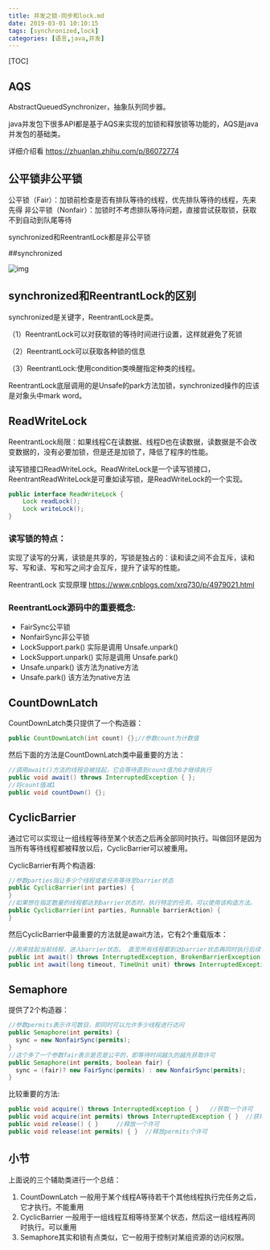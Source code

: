 ```yaml
---
title: 并发之锁-同步和lock.md
date: 2019-03-01 10:10:15
tags: [synchronized,lock]
categories: [语言,java,并发]
---
```


[TOC]

<!--more-->

## AQS

AbstractQueuedSynchronizer，抽象队列同步器。

java并发包下很多API都是基于AQS来实现的加锁和释放锁等功能的，AQS是java并发包的基础类。

详细介绍看 https://zhuanlan.zhihu.com/p/86072774

## 公平锁非公平锁

公平锁（Fair）：加锁前检查是否有排队等待的线程，优先排队等待的线程，先来先得
非公平锁（Nonfair）：加锁时不考虑排队等待问题，直接尝试获取锁，获取不到自动到队尾等待

synchronized和ReentrantLock都是非公平锁

##synchronized

![img](/images/并发之锁_同步和lock/2615789-08f16aeac7e0977d-20190810144050197.png)

## synchronized和ReentrantLock的区别

synchronized是关键字，ReentrantLock是类。

（1）ReentrantLock可以对获取锁的等待时间进行设置，这样就避免了死锁

（2）ReentrantLock可以获取各种锁的信息

（3）ReentrantLock:使用condition类唤醒指定种类的线程。

ReentrantLock底层调用的是Unsafe的park方法加锁，synchronized操作的应该是对象头中mark word。

## ReadWriteLock

ReentrantLock局限：如果线程C在读数据、线程D也在读数据，读数据是不会改变数据的，没有必要加锁，但是还是加锁了，降低了程序的性能。

读写锁接口ReadWriteLock。ReadWriteLock是一个读写锁接口，ReentrantReadWriteLock是可重如读写锁，是ReadWriteLock的一个实现。

```java
public interface ReadWriteLock {
    Lock readLock();
    Lock writeLock();
}
```

### 读写锁的特点：

实现了读写的分离，读锁是共享的，写锁是独占的：读和读之间不会互斥，读和写、写和读、写和写之间才会互斥，提升了读写的性能。

ReentrantLock 实现原理 https://www.cnblogs.com/xrq730/p/4979021.html

### ReentrantLock源码中的重要概念:

- FairSync公平锁
- NonfairSync非公平锁
- LockSupport.park() 实际是调用 Unsafe.unpark()
- LockSupport.unpark() 实际是调用 Unsafe.park()
- Unsafe.unpark() 该方法为native方法
- Unsafe.park() 该方法为native方法


## CountDownLatch

CountDownLatch类只提供了一个构造器：

```java
public CountDownLatch(int count) {};//参数count为计数值
```

然后下面的方法是CountDownLatch类中最重要的方法：

```java
//调用await()方法的线程会被挂起，它会等待直到count值为0才继续执行
public void await() throws InterruptedException { };
//将count值减1
public void countDown() {};
```

## CyclicBarrier

通过它可以实现让一组线程等待至某个状态之后再全部同时执行。叫做回环是因为当所有等待线程都被释放以后，CyclicBarrier可以被重用。

CyclicBarrier有两个构造器:

```java
//参数parties指让多少个线程或者任务等待至barrier状态
public CyclicBarrier(int parties) {
}
//如果想在指定数量的线程都达到barrier状态时，执行特定的任务。可以使用该构造方法。
public CyclicBarrier(int parties, Runnable barrierAction) {
}
```

然后CyclicBarrier中最重要的方法就是await方法，它有2个重载版本：

```java
//用来挂起当前线程，进入barrier状态。 直至所有线程都到达barrier状态再同时执行后续任务
public int await() throws InterruptedException, BrokenBarrierException { };
public int await(long timeout, TimeUnit unit) throws InterruptedException,BrokenBarrierException,TimeoutException { };
```

## Semaphore

提供了2个构造器：

```java
//参数permits表示许可数目，即同时可以允许多少线程进行访问
public Semaphore(int permits) {     
  sync = new NonfairSync(permits);
}
//这个多了一个参数fair表示是否是公平的，即等待时间越久的越先获取许可
public Semaphore(int permits, boolean fair) {  
  sync = (fair)? new FairSync(permits) : new NonfairSync(permits);
}
```

比较重要的方法:

```java
public void acquire() throws InterruptedException { }   //获取一个许可
public void acquire(int permits) throws InterruptedException { }  //获取permits个许可
public void release() { }     //释放一个许可
public void release(int permits) { }  //释放permits个许可
```

## 小节

上面说的三个辅助类进行一个总结：

1. CountDownLatch 一般用于某个线程A等待若干个其他线程执行完任务之后，它才执行。不能重用
2. CyclicBarrier 一般用于一组线程互相等待至某个状态，然后这一组线程再同时执行。可以重用
3. Semaphore其实和锁有点类似，它一般用于控制对某组资源的访问权限。